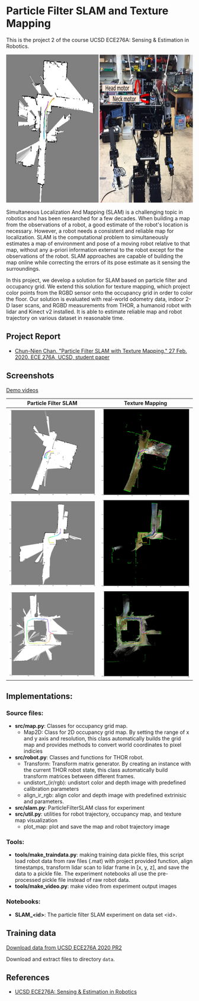 # Particle Filter SLAM and Texture Mapping
This is the project 2 of the course UCSD ECE276A: Sensing & Estimation in Robotics.

<img src="images/cover.jpg" height="400">

Simultaneous Localization And Mapping (SLAM) is a challenging topic in robotics and has been researched for a few decades. When building a map from the observations of a robot, a good estimate of the robot's location is necessary. However, a robot needs a consistent and reliable map for localization. SLAM is the computational problem to simultaneously estimates a map of environment and pose of a moving robot relative to that map, without any a-priori information external to the robot except for the observations of the robot. SLAM approaches are capable of building the map online while correcting the errors of its pose estimate as it sensing the surroundings.

In this project, we develop a solution for SLAM based on particle filter and occupancy grid. We extend this solution for texture mapping, which project color points from the RGBD sensor onto the occupancy grid in order to color the floor. Our solution is evaluated with real-world odometry data, indoor 2-D laser scans, and RGBD measurements from THOR, a humanoid robot with lidar and Kinect v2 installed. It is able to estimate reliable map and robot trajectory on various dataset in reasonable time.


## Project Report

* [Chun-Nien Chan. "Particle Filter SLAM with Texture Mapping." 27 Feb. 2020. ECE 276A, UCSD, student paper](report/particle_filter_slam.pdf)

## Screenshots

[Demo videos](https://drive.google.com/drive/folders/1GtBgOISQza_xggCNYIcs0tp9B4D4Mnhf?usp=sharing)

Particle Filter SLAM | Texture Mapping
--------------------|---------------------
![](images/0-12000.jpg)|![](images/0c-12000.jpg)
![](images/3-12350.jpg)|![](images/3c-12350.jpg)
![](images/4-28200.jpg)|![](images/4c-28200.jpg)

## Implementations:
### Source files:
- **src/map.py**: Classes for occupancy grid map.
    - Map2D: Class for 2D occupancy grid map. By setting the range of x and y axis and resolution, this class automatically
    builds the grid map and provides methods to convert world coordinates to pixel indicies
- **src/robot.py**: Classes and functions for THOR robot.
    - Transform: Transform matrix generator. By creating an instance with the current THOR robot state, this class automatically build transform matrices between different frames.
    - undistort_(ir/rgb): undistort color and depth image with predefined calibration parameters
    - align_ir_rgb: align color and depth image with predefined extrinisic and parameters.
- **src/slam.py**: ParticleFilterSLAM class for experiment
- **src/util.py**: utilities for robot trajectory, occupancy map, and texture map visualization
    - plot_map: plot and save the map and robot trajectory image

### Tools:
- **tools/make_traindata.py**: making training data pickle files, this script load robot data from raw files (.mat) with project provided function, align timestamps, transform lidar scan to lidar frame in [x, y, z], and save the data to a pickle file. The experiment notebooks all use the pre-processed pickle file instead of raw robot data.
- **tools/make_video.py**: make video from experiment output images

### Notebooks:
- **SLAM_\<id>**: The particle filter SLAM experiment on data set \<id>.

## Training data
[Download data from UCSD ECE276A 2020 PR2](https://drive.google.com/file/d/1TbDFG84l24GDqo1AKbi0iAvpCHdCfrky/view?usp=sharing)

Download and extract files to directory `data`.

## References
* [UCSD ECE276A: Sensing & Estimation in Robotics](https://natanaso.github.io/ece276a/)
